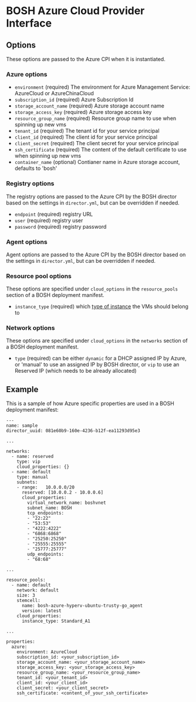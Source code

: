 # BOSH Azure Cloud Provider Interface

## Options

These options are passed to the Azure CPI when it is instantiated.

### Azure options

* `environment` (required)
  The environment for Azure Management Service: AzureCloud or AzureChinaCloud
* `subscription_id` (required)
  Azure Subscription Id
* `storage_account_name` (required)
  Azure storage account name
* `storage_access_key` (required)
  Azure storage access key
* `resource_group_name` (required)
  Resource group name to use when spinning up new vms
* `tenant_id` (required)
  The tenant id for your service principal
* `client_id` (required)
  The client id for your service principal
* `client_secret` (required)
  The client secret for your service principal
* `ssh_certificate` (required)
  The content of the default certificate to use when spinning up new vms
* `container_name` (optional)
  Contianer name in Azure storage account, defaults to 'bosh'

### Registry options

The registry options are passed to the Azure CPI by the BOSH director based on the settings in `director.yml`, but can be
overridden if needed.

* `endpoint` (required)
  registry URL
* `user` (required)
  registry user
* `password` (required)
  registry password

### Agent options

Agent options are passed to the Azure CPI by the BOSH director based on the settings in `director.yml`, but can be
overridden if needed.

### Resource pool options

These options are specified under `cloud_options` in the `resource_pools` section of a BOSH deployment manifest.

* `instance_type` (required)
  which [type of instance](https://msdn.microsoft.com/en-us/library/azure/dn197896.aspx) the VMs should belong to

### Network options

These options are specified under `cloud_options` in the `networks` section of a BOSH deployment manifest.

* `type` (required)
  can be either `dynamic` for a DHCP assigned IP by Azure, or 'manual' to use an assigned IP by BOSH director,
  or `vip` to use an Reserved IP (which needs to be already allocated)

## Example

This is a sample of how Azure specific properties are used in a BOSH deployment manifest:

    ---
    name: sample
    director_uuid: 081e60b9-160e-4236-b12f-ea11293d95e3

    ...

    networks:
      - name: reserved
        type: vip
        cloud_properties: {}
      - name: default
        type: manual
        subnets:
        - range:   10.0.0.0/20
          reserved: [10.0.0.2 - 10.0.0.6]
          cloud_properties:
            virtual_network_name: boshvnet
            subnet_name: BOSH
            tcp_endpoints:
            - "22:22"
            - "53:53"
            - "4222:4222"
            - "6868:6868"
            - "25250:25250"
            - "25555:25555"
            - "25777:25777"
            udp_endpoints:
            - "68:68"

    ...

    resource_pools:
      - name: default
        network: default
        size: 3
        stemcell:
          name: bosh-azure-hyperv-ubuntu-trusty-go_agent
          version: latest
        cloud_properties:
          instance_type: Standard_A1

    ...

    properties:
      azure:
        environment: AzureCloud
        subscription_id: <your_subscription_id>
        storage_account_name: <your_storage_account_name>
        storage_access_key: <your_storage_access_key>
        resource_group_name: <your_resource_group_name>
        tenant_id: <your_tenant_id>
        client_id: <your_client_id>
        client_secret: <your_client_secret>
        ssh_certificate: <content_of_your_ssh_certificate>